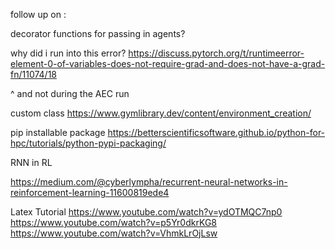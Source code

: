 follow up on :

decorator functions for passing in agents?

why did i run into this error? 
https://discuss.pytorch.org/t/runtimeerror-element-0-of-variables-does-not-require-grad-and-does-not-have-a-grad-fn/11074/18

^ and not during the AEC run

custom class
https://www.gymlibrary.dev/content/environment_creation/


pip installable package
https://betterscientificsoftware.github.io/python-for-hpc/tutorials/python-pypi-packaging/



RNN in RL

https://medium.com/@cyberlympha/recurrent-neural-networks-in-reinforcement-learning-11600819ede4


Latex Tutorial
https://www.youtube.com/watch?v=ydOTMQC7np0
https://www.youtube.com/watch?v=p5Yr0dkrKG8
https://www.youtube.com/watch?v=VhmkLrOjLsw
